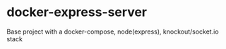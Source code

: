 # docker-express-server
Base project with a docker-compose, node(express), knockout/socket.io stack
